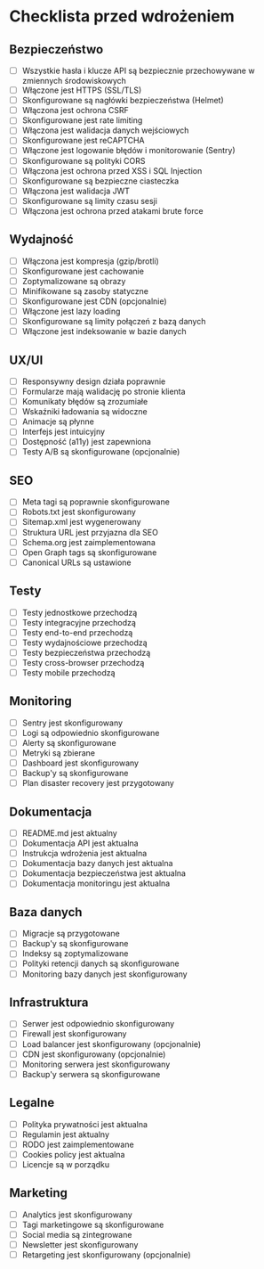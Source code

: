 # Checklista przed wdrożeniem

## Bezpieczeństwo

- [ ] Wszystkie hasła i klucze API są bezpiecznie przechowywane w zmiennych środowiskowych
- [ ] Włączone jest HTTPS (SSL/TLS)
- [ ] Skonfigurowane są nagłówki bezpieczeństwa (Helmet)
- [ ] Włączona jest ochrona CSRF
- [ ] Skonfigurowane jest rate limiting
- [ ] Włączona jest walidacja danych wejściowych
- [ ] Skonfigurowane jest reCAPTCHA
- [ ] Włączone jest logowanie błędów i monitorowanie (Sentry)
- [ ] Skonfigurowane są polityki CORS
- [ ] Włączona jest ochrona przed XSS i SQL Injection
- [ ] Skonfigurowane są bezpieczne ciasteczka
- [ ] Włączona jest walidacja JWT
- [ ] Skonfigurowane są limity czasu sesji
- [ ] Włączona jest ochrona przed atakami brute force

## Wydajność

- [ ] Włączona jest kompresja (gzip/brotli)
- [ ] Skonfigurowane jest cachowanie
- [ ] Zoptymalizowane są obrazy
- [ ] Minifikowane są zasoby statyczne
- [ ] Skonfigurowane jest CDN (opcjonalnie)
- [ ] Włączone jest lazy loading
- [ ] Skonfigurowane są limity połączeń z bazą danych
- [ ] Włączone jest indeksowanie w bazie danych

## UX/UI

- [ ] Responsywny design działa poprawnie
- [ ] Formularze mają walidację po stronie klienta
- [ ] Komunikaty błędów są zrozumiałe
- [ ] Wskaźniki ładowania są widoczne
- [ ] Animacje są płynne
- [ ] Interfejs jest intuicyjny
- [ ] Dostępność (a11y) jest zapewniona
- [ ] Testy A/B są skonfigurowane (opcjonalnie)

## SEO

- [ ] Meta tagi są poprawnie skonfigurowane
- [ ] Robots.txt jest skonfigurowany
- [ ] Sitemap.xml jest wygenerowany
- [ ] Struktura URL jest przyjazna dla SEO
- [ ] Schema.org jest zaimplementowana
- [ ] Open Graph tags są skonfigurowane
- [ ] Canonical URLs są ustawione

## Testy

- [ ] Testy jednostkowe przechodzą
- [ ] Testy integracyjne przechodzą
- [ ] Testy end-to-end przechodzą
- [ ] Testy wydajnościowe przechodzą
- [ ] Testy bezpieczeństwa przechodzą
- [ ] Testy cross-browser przechodzą
- [ ] Testy mobile przechodzą

## Monitoring

- [ ] Sentry jest skonfigurowany
- [ ] Logi są odpowiednio skonfigurowane
- [ ] Alerty są skonfigurowane
- [ ] Metryki są zbierane
- [ ] Dashboard jest skonfigurowany
- [ ] Backup'y są skonfigurowane
- [ ] Plan disaster recovery jest przygotowany

## Dokumentacja

- [ ] README.md jest aktualny
- [ ] Dokumentacja API jest aktualna
- [ ] Instrukcja wdrożenia jest aktualna
- [ ] Dokumentacja bazy danych jest aktualna
- [ ] Dokumentacja bezpieczeństwa jest aktualna
- [ ] Dokumentacja monitoringu jest aktualna

## Baza danych

- [ ] Migracje są przygotowane
- [ ] Backup'y są skonfigurowane
- [ ] Indeksy są zoptymalizowane
- [ ] Polityki retencji danych są skonfigurowane
- [ ] Monitoring bazy danych jest skonfigurowany

## Infrastruktura

- [ ] Serwer jest odpowiednio skonfigurowany
- [ ] Firewall jest skonfigurowany
- [ ] Load balancer jest skonfigurowany (opcjonalnie)
- [ ] CDN jest skonfigurowany (opcjonalnie)
- [ ] Monitoring serwera jest skonfigurowany
- [ ] Backup'y serwera są skonfigurowane

## Legalne

- [ ] Polityka prywatności jest aktualna
- [ ] Regulamin jest aktualny
- [ ] RODO jest zaimplementowane
- [ ] Cookies policy jest aktualna
- [ ] Licencje są w porządku

## Marketing

- [ ] Analytics jest skonfigurowany
- [ ] Tagi marketingowe są skonfigurowane
- [ ] Social media są zintegrowane
- [ ] Newsletter jest skonfigurowany
- [ ] Retargeting jest skonfigurowany (opcjonalnie) 
